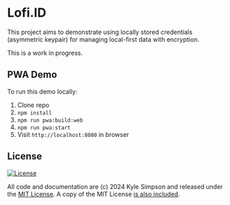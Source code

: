 # Lofi.ID

This project aims to demonstrate using locally stored credentials (asymmetric keypair) for managing local-first data with encryption.

This is a work in progress.

## PWA Demo

To run this demo locally:

1. Clone repo
2. `npm install`
3. `npm run pwa:build:web`
4. `npm run pwa:start`
5. Visit `http://localhost:8080` in browser

## License

[![License](https://img.shields.io/badge/license-MIT-a1356a)](LICENSE.txt)

All code and documentation are (c) 2024 Kyle Simpson and released under the [MIT License](http://getify.mit-license.org/). A copy of the MIT License [is also included](LICENSE.txt).
